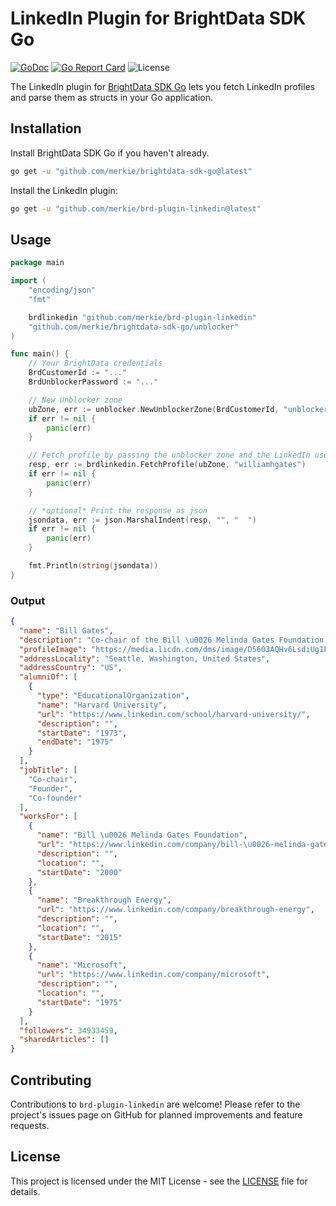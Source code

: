 # LinkedIn Plugin for BrightData SDK Go

[![GoDoc](https://pkg.go.dev/badge/github.com/merkie/brd-plugin-linkedin.svg)](https://pkg.go.dev/github.com/merkie/brd-plugin-linkedin)
[![Go Report Card](https://goreportcard.com/badge/github.com/merkie/brd-plugin-linkedin)](https://goreportcard.com/report/github.com/merkie/brd-plugin-linkedin)
![License](https://img.shields.io/badge/license-MIT-green)

The LinkedIn plugin for [BrightData SDK Go](http://www.github.com/merkie/brightdata-sdk-go/) lets you fetch LinkedIn profiles and parse them as structs in your Go application.

## Installation

Install BrightData SDK Go if you haven't already.

```bash
go get -u "github.com/merkie/brightdata-sdk-go@latest"
```

Install the LinkedIn plugin:

```bash
go get -u "github.com/merkie/brd-plugin-linkedin@latest"
```

## Usage

```go
package main

import (
	"encoding/json"
	"fmt"

	brdlinkedin "github.com/merkie/brd-plugin-linkedin"
	"github.com/merkie/brightdata-sdk-go/unblocker"
)

func main() {
	// Your BrightData credentials
	BrdCustomerId := "..."
	BrdUnblockerPassword := "..."

	// New Unblocker zone
	ubZone, err := unblocker.NewUnblockerZone(BrdCustomerId, "unblocker", BrdUnblockerPassword, "", "", "")
	if err != nil {
		panic(err)
	}

	// Fetch profile by passing the unblocker zone and the LinkedIn username
	resp, err := brdlinkedin.FetchProfile(ubZone, "williamhgates")
	if err != nil {
		panic(err)
	}

	// *optional* Print the response as json
	jsondata, err := json.MarshalIndent(resp, "", "  ")
	if err != nil {
		panic(err)
	}

	fmt.Println(string(jsondata))
}

```

### Output

```json
{
  "name": "Bill Gates",
  "description": "Co-chair of the Bill \u0026 Melinda Gates Foundation. Founder of Breakthrough Energy. Co-founder of Microsoft. Voracious reader. Avid traveler. Active blogger.",
  "profileImage": "https://media.licdn.com/dms/image/D5603AQHv6LsdiUg1kw/profile-displayphoto-shrink_200_200/0/1695167344576?e=2147483647\u0026v=beta\u0026t=XAUf_Aqfa5tAmMqvOXPJ26wXV73tOHvI-rygpb_WpQA",
  "addressLocality": "Seattle, Washington, United States",
  "addressCountry": "US",
  "alumniOf": [
    {
      "type": "EducationalOrganization",
      "name": "Harvard University",
      "url": "https://www.linkedin.com/school/harvard-university/",
      "description": "",
      "startDate": "1973",
      "endDate": "1975"
    }
  ],
  "jobTitle": [
    "Co-chair",
    "Founder",
    "Co-founder"
  ],
  "worksFor": [
    {
      "name": "Bill \u0026 Melinda Gates Foundation",
      "url": "https://www.linkedin.com/company/bill-\u0026-melinda-gates-foundation",
      "description": "",
      "location": "",
      "startDate": "2000"
    },
    {
      "name": "Breakthrough Energy",
      "url": "https://www.linkedin.com/company/breakthrough-energy",
      "description": "",
      "location": "",
      "startDate": "2015"
    },
    {
      "name": "Microsoft",
      "url": "https://www.linkedin.com/company/microsoft",
      "description": "",
      "location": "",
      "startDate": "1975"
    }
  ],
  "followers": 34933459,
  "sharedArticles": []
}
```

## Contributing

Contributions to `brd-plugin-linkedin` are welcome! Please refer to the project's issues page on GitHub for planned improvements and feature requests.

## License

This project is licensed under the MIT License - see the [LICENSE](LICENSE) file for details.
